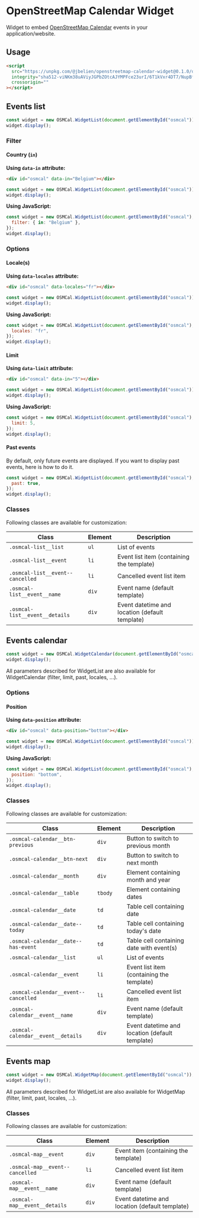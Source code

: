 # OpenStreetMap Calendar Widget

Widget to embed [OpenStreetMap Calendar](https://osmcal.org/) events in your application/website.

## Usage

```html
<script
  src="https://unpkg.com/@jbelien/openstreetmap-calendar-widget@0.1.0/dist/osmcal.js"
  integrity="sha512-viNKm38uAViyJGPbZOtcAJYMPFce23urI/6T1kVxr4DT7/NupBfHbg02s1MLH8cWbe3hcz/TSLFsgSGWCJr54A=="
  crossorigin=""
></script>
```

## Events list

```js
const widget = new OSMCal.WidgetList(document.getElementById("osmcal"));
widget.display();
```

### Filter

#### Country (`in`)

**Using `data-in` attribute:**

```html
<div id="osmcal" data-in="Belgium"></div>
```

```js
const widget = new OSMCal.WidgetList(document.getElementById("osmcal"));
widget.display();
```

**Using JavaScript:**

```js
const widget = new OSMCal.WidgetList(document.getElementById("osmcal"), {
  filter: { in: "Belgium" },
});
widget.display();
```

### Options

#### Locale(s)

**Using `data-locales` attribute:**

```html
<div id="osmcal" data-locales="fr"></div>
```

```js
const widget = new OSMCal.WidgetList(document.getElementById("osmcal"));
widget.display();
```

**Using JavaScript:**

```js
const widget = new OSMCal.WidgetList(document.getElementById("osmcal"), {
  locales: "fr",
});
widget.display();
```

#### Limit

**Using `data-limit` attribute:**

```html
<div id="osmcal" data-in="5"></div>
```

```js
const widget = new OSMCal.WidgetList(document.getElementById("osmcal"));
widget.display();
```

**Using JavaScript:**

```js
const widget = new OSMCal.WidgetList(document.getElementById("osmcal"), {
  limit: 5,
});
widget.display();
```

#### Past events

By default, only future events are displayed. If you want to display past events, here is how to do it.

```js
const widget = new OSMCal.WidgetList(document.getElementById("osmcal"), {
  past: true,
});
widget.display();
```

### Classes

Following classes are available for customization:

| Class                            | Element | Description                                    |
| -------------------------------- | ------- | ---------------------------------------------- |
| `.osmcal-list__list`             | `ul`    | List of events                                 |
| `.osmcal-list__event`            | `li`    | Event list item (containing the template)      |
| `.osmcal-list__event--cancelled` | `li`    | Cancelled event list item                      |
| `.osmcal-list__event__name`      | `div`   | Event name (default template)                  |
| `.osmcal-list__event__details`   | `div`   | Event datetime and location (default template) |

## Events calendar

```js
const widget = new OSMCal.WidgetCalendar(document.getElementById("osmcal"));
widget.display();
```

All parameters described for WidgetList are also available for WidgetCalendar (filter, limit, past, locales, ...).

### Options

#### Position

**Using `data-position` attribute:**

```html
<div id="osmcal" data-position="bottom"></div>
```

```js
const widget = new OSMCal.WidgetList(document.getElementById("osmcal"));
widget.display();
```

**Using JavaScript:**

```js
const widget = new OSMCal.WidgetList(document.getElementById("osmcal"), {
  position: "bottom",
});
widget.display();
```

### Classes

Following classes are available for customization:

| Class                                | Element | Description                                    |
| ------------------------------------ | ------- | ---------------------------------------------- |
| `.osmcal-calendar__btn-previous`     | `div`   | Button to switch to previous month             |
| `.osmcal-calendar__btn-next`         | `div`   | Button to switch to next month                 |
| `.osmcal-calendar__month`            | `div`   | Element containing month and year              |
| `.osmcal-calendar__table`            | `tbody` | Element containing dates                       |
| `.osmcal-calendar__date`             | `td`    | Table cell containing date                     |
| `.osmcal-calendar__date--today`      | `td`    | Table cell containing today's date             |
| `.osmcal-calendar__date--has-event`  | `td`    | Table cell containing date with event(s)       |
| `.osmcal-calendar__list`             | `ul`    | List of events                                 |
| `.osmcal-calendar__event`            | `li`    | Event list item (containing the template)      |
| `.osmcal-calendar__event--cancelled` | `li`    | Cancelled event list item                      |
| `.osmcal-calendar__event__name`      | `div`   | Event name (default template)                  |
| `.osmcal-calendar__event__details`   | `div`   | Event datetime and location (default template) |

## Events map

```js
const widget = new OSMCal.WidgetMap(document.getElementById("osmcal"));
widget.display();
```

All parameters described for WidgetList are also available for WidgetMap (filter, limit, past, locales, ...).

### Classes

Following classes are available for customization:

| Class                           | Element | Description                                    |
| ------------------------------- | ------- | ---------------------------------------------- |
| `.osmcal-map__event`            | `div`   | Event item (containing the template)           |
| `.osmcal-map__event--cancelled` | `li`    | Cancelled event list item                      |
| `.osmcal-map__event__name`      | `div`   | Event name (default template)                  |
| `.osmcal-map__event__details`   | `div`   | Event datetime and location (default template) |
